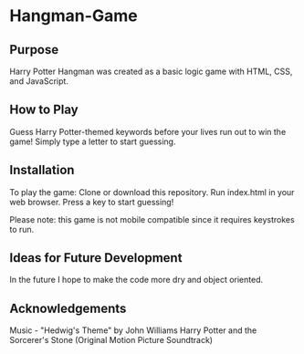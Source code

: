 # Hangman-Game

## Purpose
Harry Potter Hangman was created as a basic logic game with HTML, CSS, and JavaScript.

## How to Play
Guess Harry Potter-themed keywords before your lives run out to win the game! Simply type a letter to start guessing.

## Installation
To play the game:
Clone or download this repository.
Run index.html in your web browser.
Press a key to start guessing!

Please note: this game is not mobile compatible since it requires keystrokes to run.

## Ideas for Future Development
In the future I hope to make the code more dry and object oriented.

## Acknowledgements
Music - "Hedwig's Theme" by John Williams
Harry Potter and the Sorcerer's Stone (Original Motion Picture Soundtrack)
